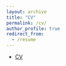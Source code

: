 ```yaml
---
layout: archive
title: "CV"
permalink: /cv/
author_profile: true
redirect_from:
  - /resume
---
```


* [CV](https://SashaBoguraev.github.io/files/CV.pdf)
